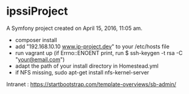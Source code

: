 ipssiProject
============

A Symfony project created on April 15, 2016, 11:05 am.

- composer install
- add "192.168.10.10    www.ip-project.dev" to your /etc/hosts file
- run vagrant up (if Errno::ENOENT print, run $ ssh-keygen -t rsa -C "your@email.com")
- adapt the path of your install directory in Homestead.yml
- if NFS missing, sudo apt-get install nfs-kernel-server



Intranet : https://startbootstrap.com/template-overviews/sb-admin/